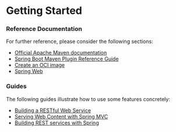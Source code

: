 # Getting Started

### Reference Documentation
For further reference, please consider the following sections:

* [Official Apache Maven documentation](https://maven.apache.org/guides/index.html)
* [Spring Boot Maven Plugin Reference Guide](https://docs.spring.io/spring-boot/docs/2.7.5-SNAPSHOT/maven-plugin/reference/html/)
* [Create an OCI image](https://docs.spring.io/spring-boot/docs/2.7.5-SNAPSHOT/maven-plugin/reference/html/#build-image)
* [Spring Web](https://docs.spring.io/spring-boot/docs/2.7.5-SNAPSHOT/reference/htmlsingle/#web)

### Guides
The following guides illustrate how to use some features concretely:

* [Building a RESTful Web Service](https://spring.io/guides/gs/rest-service/)
* [Serving Web Content with Spring MVC](https://spring.io/guides/gs/serving-web-content/)
* [Building REST services with Spring](https://spring.io/guides/tutorials/rest/)

